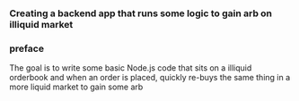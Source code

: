 ### Creating a backend app that runs some logic to gain arb on illiquid market


### preface

The goal is to write some basic Node.js code that sits on a illiquid orderbook and when an order is placed, quickly re-buys the same thing in a more liquid market to gain some arb

